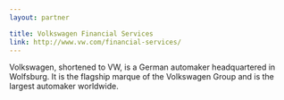 ```yaml
---
layout: partner

title: Volkswagen Financial Services
link: http://www.vw.com/financial-services/
---
```


Volkswagen, shortened to VW, is a German automaker headquartered in Wolfsburg. It is the flagship marque of the Volkswagen Group and is the largest automaker worldwide.
